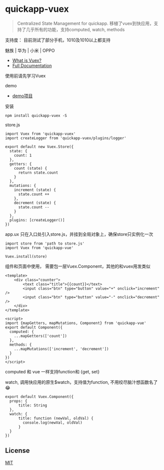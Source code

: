 # quickapp-vuex

> Centralized State Management for quickapp.
> 移植了vuex到快应用，支持了几乎所有的功能，支持computed, watch, methods

支持度： 目前测试了部分手机，1010及1010以上都支持

魅族 | 华为 | 小米 | OPPO


- [What is Vuex?](https://vuex.vuejs.org/)
- [Full Documentation](http://vuex.vuejs.org/)

使用前请先学习Vuex

demo
- [demo项目](https://github.com/dyw934854565/quickapp-vuex-demo)

安装
```
npm install quickapp-vuex -S
```

store.js
```
import Vuex from 'quickapp-vuex'
import createLogger from 'quickapp-vuex/plugins/logger'

export default new Vuex.Store({
  state: {
    count: 1
  },
  getters: {
    count (state) {
      return state.count
    }
  },
  mutations: {
    increment (state) {
      state.count ++
    },
    decrement (state) {
      state.count --
    }
  },
  plugins: [createLogger()]
})
```

app.ux  只在入口处引入store.js，并挂到全局对象上，确保store只实例化一次
```
import store from 'path to store.js'
import Vuex from 'quickapp-vue'

Vuex.install(store)
```

组件和页面中使用， 需要包一层Vuex.Component，其他的和vuex用发类似
```
<template>
    <div class="counter">
        <text class="title">{{count}}</text>
        <input class="btn" type="button" value="+" onclick="increment" />
        <input class="btn" type="button" value="-" onclick="decrement" />
    </div>
</template>

<script>
import {mapGetters, mapMutations, Component} from 'quickapp-vue'
export default Component({
  computed: {
    ...mapGetters(['count'])
  },
  methods: {
    ...mapMutations(['increment', 'decrement'])
  }
})
</script>
```

computed 和 vue 一样支持function和 {get, set}

watch, 调用快应用的原生$watch，支持值为function, 不用绞尽脑汁想函数名了😂

```
export default Vuex.Component({
  props: {
      title: String
  },
  watch: {
      title: function (newVal, oldVal) {
        console.log(newVal, oldVal)
      }
  }
})
```

## License

[MIT](http://opensource.org/licenses/MIT)
